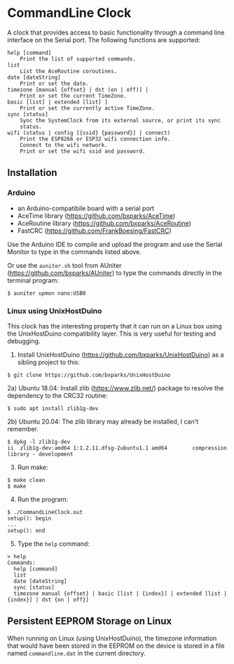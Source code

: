 # CommandLine Clock

A clock that provides access to basic functionality through a command
line interface on the Serial port. The following functions are supported:

```
help [command]
    Print the list of supported commands.
list
    List the AceRoutine coroutines.
date [dateString]
    Print or set the date.
timezone [manual {offset} | dst (on | off)] |
    Print or set the current TimeZone.
basic [list] | extended [list] ]
    Print or set the currently active TimeZone.
sync [status]
    Sync the SystemClock from its external source, or print its sync
    status.
wifi (status | config [{ssid} {password}] | connect)
    Print the ESP8266 or ESP32 wifi connection info.
    Connect to the wifi network.
    Print or set the wifi ssid and password.
```

## Installation

### Arduino

* an Arduino-compatibile board with a serial port
* AceTime library (https://github.com/bxparks/AceTime)
* AceRoutine library (https://github.com/bxparks/AceRoutine)
* FastCRC (https://github.com/FrankBoesing/FastCRC)

Use the Arduino IDE to compile and upload the program and use the Serial
Monitor to type in the commands listed above.

Or use the `auniter.sh` tool from AUniter (https://github.com/bxparks/AUniter)
to type the commands directly in the terminal program:

```
$ auniter upmon nano:USB0
```

### Linux using UnixHostDuino

This clock has the interesting property that it can run on a Linux box using the
UnixHostDuino compatibility layer. This is very useful for testing and
debugging.

1) Install UnixHostDuino (https://github.com/bxparks/UnixHostDuino) as a sibling
project to this:

```
$ git clone https://github.com/bxparks/UnixHostDuino
```

2a) Ubuntu 18.04: Install zlib (https://www.zlib.net/) package to resolve the
dependency to the CRC32 routine:

```
$ sudo apt install zlib1g-dev
```

2b) Ubuntu 20.04: The zlib library may already be installed, I can't remember.

```
$ dpkg -l zlib1g-dev
ii  zlib1g-dev:amd64 1:1.2.11.dfsg-2ubuntu1.1 amd64        compression library - development
```

3) Run make:

```
$ make clean
$ make
```

4) Run the program:

```
$ ./CommandLineClock.out
setup(): begin
...
setup(): end
```

5) Type the `help` command:
```
> help
Commands:
  help [command]
  list
  date [dateString]
  sync [status]
  timezone manual {offset} | basic [list | {index}] | extended [list | {index}] | dst {on | off}]
```

## Persistent EEPROM Storage on Linux

When running on Linux (using UnixHostDuino), the timezone information that would
have been stored in the EEPROM on the device is stored in a file named
`commandline.dat` in the current directory.
